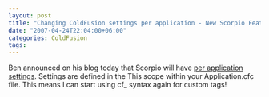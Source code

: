 ```yaml
---
layout: post
title: "Changing ColdFusion settings per application - New Scorpio Feature Announced"
date: "2007-04-24T22:04:00+06:00"
categories: ColdFusion 
tags: 
---
```


Ben announced on his blog today that Scorpio will have <a href="http://www.forta.com/blog/index.cfm/2007/4/24/Scorpio-Per-Application-Settings">per application settings</a>. Settings are defined in the This scope within your Application.cfc file. This means I can start using cf_ syntax again for custom tags!